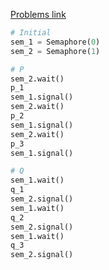 [Problems link](http://skelet.ludost.net/OS/problems/K4_2018-Sept-KN-theory.pdf)

```python
# Initial
sem_1 = Semaphore(0)
sem_2 = Semaphore(1)

# P
sem_2.wait()
p_1
sem_1.signal()
sem_2.wait()
p_2
sem_1.signal()
sem_2.wait()
p_3
sem_1.signal()

# Q
sem_1.wait()
q_1
sem_2.signal()
sem_1.wait()
q_2
sem_2.signal()
sem_1.wait()
q_3
sem_2.signal()
```